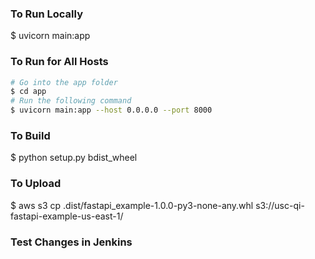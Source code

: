### To Run Locally
$ uvicorn main:app

### To Run for All Hosts
```bash
# Go into the app folder
$ cd app
# Run the following command
$ uvicorn main:app --host 0.0.0.0 --port 8000
```

### To Build
$ python setup.py bdist_wheel

### To Upload
$ aws s3 cp .dist/fastapi_example-1.0.0-py3-none-any.whl s3://usc-qi-fastapi-example-us-east-1/


### Test Changes in Jenkins
